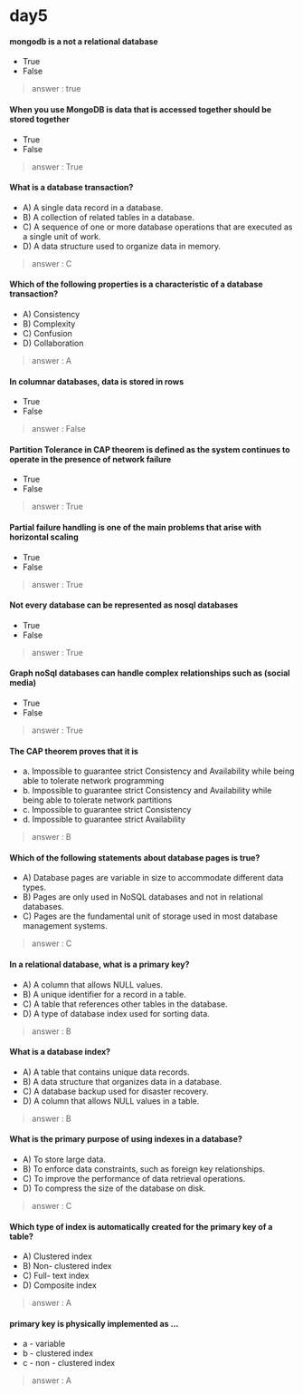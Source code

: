 # day5
#### mongodb is a not a relational database
-  True
-  False
> answer : true
 
#### When you use MongoDB is data that is accessed together should be stored together
- True
- False
> answer : True
#### What is a database transaction?
- A) A single data record in a database.
- B) A collection of related tables in a database.
- C) A sequence of one or more database operations that are executed as a single unit of work.
- D) A data structure used to organize data in memory.
> answer : C
#### Which of the following properties is a characteristic of a database transaction?
- A) Consistency
- B) Complexity
- C) Confusion
- D) Collaboration
> answer : A
#### In columnar databases, data is stored in rows
- True
- False
> answer : False
#### Partition Tolerance in CAP theorem is defined as the system continues to operate in the presence of network failure
- True
- False
> answer : True 
#### Partial failure handling is one of the main problems that arise with horizontal scaling
- True
- False
> answer : True

#### Not every database can be represented as nosql databases
- True
- False
> answer : True

#### Graph noSql databases can handle complex relationships such as (social media)
- True
- False
> answer : True

#### The CAP theorem proves that it is
- a. Impossible to guarantee strict Consistency and Availability while being able to tolerate network programming
- b. Impossible to guarantee strict Consistency and Availability while being able to tolerate network partitions
- c. Impossible to guarantee strict Consistency
- d. Impossible to guarantee strict Availability
> answer : B

#### Which of the following statements about database pages is true?
- A) Database pages are variable in size to accommodate different data types.
- B) Pages are only used in NoSQL databases and not in relational databases.
- C) Pages are the fundamental unit of storage used in most database management systems.
> answer : C

#### In a relational database, what is a primary key?
- A) A column that allows NULL values.
- B) A unique identifier for a record in a table.
- C) A table that references other tables in the database.
- D) A type of database index used for sorting data.
> answer : B

#### What is a database index?
- A) A table that contains unique data records.
- B) A data structure that organizes data in a database.
- C) A database backup used for disaster recovery.
- D) A column that allows NULL values in a table.
> answer : B

#### What is the primary purpose of using indexes in a database?
- A) To store large data.
- B) To enforce data constraints, such as foreign key relationships.
- C) To improve the performance of data retrieval operations.
- D) To compress the size of the database on disk.
> answer : C

#### Which type of index is automatically created for the primary key of a table?
- A) Clustered index
- B) Non- clustered index
- C) Full- text index
- D) Composite index
> answer : A
#### primary key is physically implemented as ...
- a -  variable
- b -  clustered index
- c -  non -  clustered index
> answer : A
